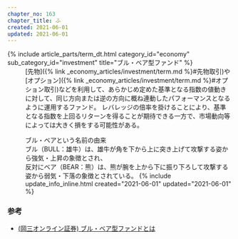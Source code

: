 ```yaml
---
chapter_no: 163
chapter_title: ふ
created: 2021-06-01
updated: 2021-06-01
---
```

<dl>
  {% include article_parts/term_dt.html category_id="economy" sub_category_id="investment" title="ブル・ベア型ファンド" %}
  <dd markdown="span">
  [先物]({% link _economy_articles/investment/term.md %}#先物取引)や[オプション]({% link _economy_articles/investment/term.md %}#オプション取引)などを利用して、あらかじめ定めた基準となる指数の値動きに対して、同じ方向または逆の方向に概ね連動したパフォーマンスとなるように運用するファンド。  
  レバレッジの倍率を掛けることにより、基準となる指数を上回るリターンを得ることが期待できる一方で、市場動向等によっては大きく損をする可能性がある。  
    
  ブル・ベアという名前の由来  
  ブル（BULL：雄牛）は、雄牛が角を下から上に突き上げて攻撃する姿から強気・上昇の象徴とされ、  
  反対にベア（BEAR：熊）は、熊が腕を上から下に振り下ろして攻撃する姿から弱気・下落の象徴とされている。
  {% include update_info_inline.html created="2021-06-01" updated="2021-06-01" %}
  </dd>
</dl>

### 参考
- [(岡三オンライン証券) ブル・ベア型ファンドとは](https://www.okasan-online.co.jp/fund/bull_bear/
)
